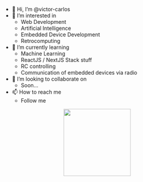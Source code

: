 - 👋 Hi, I’m @victor-carlos
- 👀 I’m interested in
  - Web Development
  - Artificial Intelligence
  - Embedded Device Development
  - Retrocomputing
- 🌱 I’m currently learning
  - Machine Learning
  - ReactJS / NextJS Stack stuff
  - RC controlling
  - Communication of embedded devices via radio
- 💞️ I’m looking to collaborate on
  - Soon...
- 📫 How to reach me
  - Follow me

<div align="center">
  <a href="https://github.com/victor-carlos">
  <img height="180em" src="https://github-readme-stats.vercel.app/api?username=victor-carlos&show_icons=true&theme=dracula&include_all_commits=true&count_private=true"/>
</div>

<!---
victor-carlos/victor-carlos is a ✨ special ✨ repository because its `README.md` (this file) appears on your GitHub profile.
You can click the Preview link to take a look at your changes.
--->

